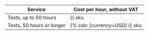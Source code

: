 | Service                   | Cost per hour, without VAT |
| ------------------------- | -------------------------- |
| Tests, up to 50 hours     | {{ sku|USD|load_testing.test_execution.v1|string }} |
| Tests, 50 hours or longer | {% calc [currency=USD] {{ sku|USD|load_testing.test_execution.v1|pricingRate.180000|number }} × 3600 %} |